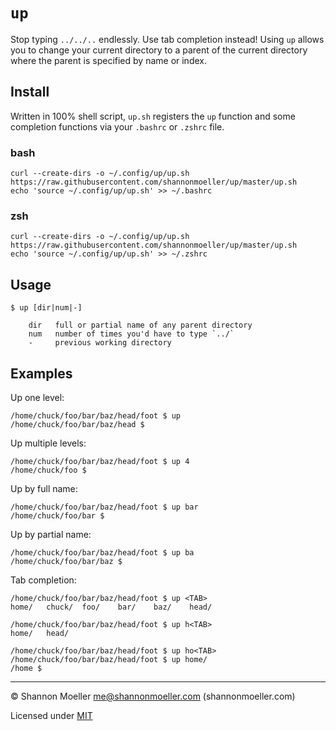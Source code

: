 # `up`

Stop typing `../../..` endlessly. Use tab completion instead! Using `up` allows you to change your current directory to a parent of the current directory where the parent is specified by name or index.

## Install

Written in 100% shell script, `up.sh` registers the `up` function and some completion functions via your `.bashrc` or `.zshrc` file.

### bash

```
curl --create-dirs -o ~/.config/up/up.sh https://raw.githubusercontent.com/shannonmoeller/up/master/up.sh
echo 'source ~/.config/up/up.sh' >> ~/.bashrc
```

### zsh

```
curl --create-dirs -o ~/.config/up/up.sh https://raw.githubusercontent.com/shannonmoeller/up/master/up.sh
echo 'source ~/.config/up/up.sh' >> ~/.zshrc
```

## Usage

```
$ up [dir|num|-]

    dir   full or partial name of any parent directory
    num   number of times you'd have to type `../`
    -     previous working directory
```

## Examples

Up one level:

```
/home/chuck/foo/bar/baz/head/foot $ up
/home/chuck/foo/bar/baz/head $
```

Up multiple levels:

```
/home/chuck/foo/bar/baz/head/foot $ up 4
/home/chuck/foo $
```

Up by full name:

```
/home/chuck/foo/bar/baz/head/foot $ up bar
/home/chuck/foo/bar $
```

Up by partial name:

```
/home/chuck/foo/bar/baz/head/foot $ up ba
/home/chuck/foo/bar/baz $
```

Tab completion:

```
/home/chuck/foo/bar/baz/head/foot $ up <TAB>
home/   chuck/  foo/    bar/    baz/    head/

/home/chuck/foo/bar/baz/head/foot $ up h<TAB>
home/   head/

/home/chuck/foo/bar/baz/head/foot $ up ho<TAB>
/home/chuck/foo/bar/baz/head/foot $ up home/
/home $
```

----

© Shannon Moeller <me@shannonmoeller.com> (shannonmoeller.com)

Licensed under [MIT](http://shannonmoeller.com/mit.txt)
